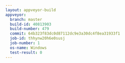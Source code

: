```yaml
---
layout: appveyor-build
appveyor:
  branch: master
  build-id: 40813903
  build-number: 479
  commit: 64b323f83dc0d87112dc9e3a30dc4f8ea31933f1
  job-id: thhynw20h6e0susj
  job-number: 1
  os-name: Windows
  test-result: 0
---
```

